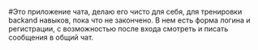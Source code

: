 
#Это приложение чата, делаю его чисто для себя, для тренировки backand навыков, пока что не закончено. 
В нем есть форма логина и регистрации, с возможностью после входа смотреть и писать сообщения в общий чат. 
